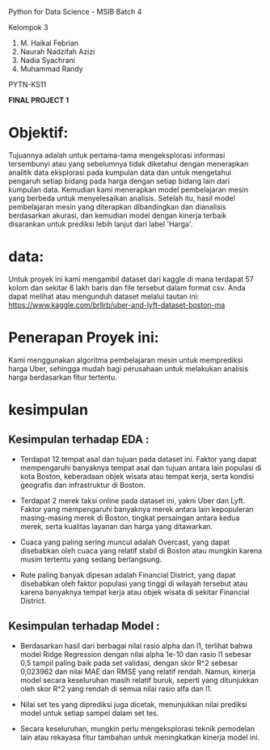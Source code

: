 Python for Data Science - MSIB Batch 4 

Kelompok 3

1. M. Haikal Febrian
2. Naurah Nadzifah Azizi
3. Nadia Syachrani
4. Muhammad Randy

PYTN-KS11

**FINAL PROJECT 1**

# Objektif:

Tujuannya adalah untuk pertama-tama mengeksplorasi informasi tersembunyi atau yang sebelumnya tidak diketahui dengan menerapkan analitik data eksplorasi pada kumpulan data dan untuk mengetahui pengaruh setiap bidang pada harga dengan setiap bidang lain dari kumpulan data. Kemudian kami menerapkan model pembelajaran mesin yang berbeda untuk menyelesaikan analisis. Setelah itu, hasil model pembelajaran mesin yang diterapkan dibandingkan dan dianalisis berdasarkan akurasi, dan kemudian model dengan kinerja terbaik disarankan untuk prediksi lebih lanjut dari label 'Harga'.
# data:

Untuk proyek ini kami mengambil dataset dari kaggle di mana terdapat 57 kolom dan sekitar 6 lakh baris dan file tersebut dalam format csv. Anda dapat melihat atau mengunduh dataset melalui tautan ini: https://www.kaggle.com/brllrb/uber-and-lyft-dataset-boston-ma

# Penerapan Proyek ini:
Kami menggunakan algoritma pembelajaran mesin untuk memprediksi harga Uber, sehingga mudah bagi perusahaan untuk melakukan analisis harga berdasarkan fitur tertentu.

# kesimpulan
## Kesimpulan terhadap EDA :
* Terdapat 12 tempat asal dan tujuan pada dataset ini. Faktor yang dapat mempengaruhi banyaknya tempat asal dan tujuan antara lain populasi di kota Boston, keberadaan objek wisata atau tempat kerja, serta kondisi geografis dan infrastruktur di Boston.

* Terdapat 2 merek taksi online pada dataset ini, yakni Uber dan Lyft. Faktor yang mempengaruhi banyaknya merek antara lain kepopuleran masing-masing merek di Boston, tingkat persaingan antara kedua merek, serta kualitas layanan dan harga yang ditawarkan.

* Cuaca yang paling sering muncul adalah Overcast, yang dapat disebabkan oleh cuaca yang relatif stabil di Boston atau mungkin karena musim tertentu yang sedang berlangsung.

* Rute paling banyak dipesan adalah Financial District, yang dapat disebabkan oleh faktor populasi yang tinggi di wilayah tersebut atau karena banyaknya tempat kerja atau objek wisata di sekitar Financial District.
## Kesimpulan terhadap Model :
* Berdasarkan hasil dari berbagai nilai rasio alpha dan l1, terlihat bahwa model Ridge Regression dengan nilai alpha 1e-10 dan rasio l1 sebesar 0,5 tampil paling baik pada set validasi, dengan skor R^2 sebesar 0,023962 dan nilai MAE dan RMSE yang relatif rendah. Namun, kinerja model secara keseluruhan masih relatif buruk, seperti yang ditunjukkan oleh skor R^2 yang rendah di semua nilai rasio alfa dan l1.

* Nilai set tes yang diprediksi juga dicetak, menunjukkan nilai prediksi model untuk setiap sampel dalam set tes.

* Secara keseluruhan, mungkin perlu mengeksplorasi teknik pemodelan lain atau rekayasa fitur tambahan untuk meningkatkan kinerja model ini.
